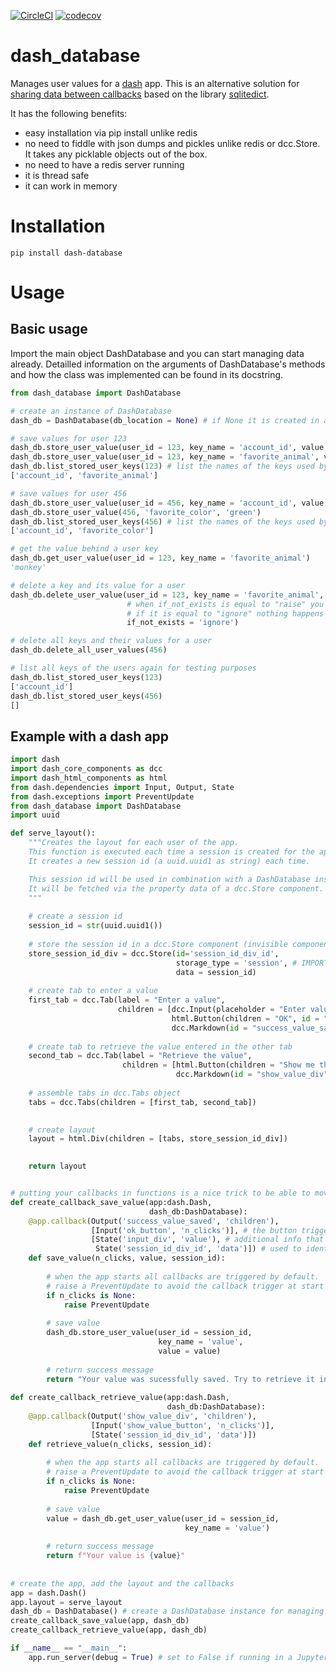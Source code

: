 [![CircleCI](https://circleci.com/gh/ThibTrip/dash_database.svg?style=svg)](https://circleci.com/gh/ThibTrip/dash_database) [![codecov](https://codecov.io/gh/ThibTrip/dash_database/branch/master/graph/badge.svg)](https://codecov.io/gh/ThibTrip/dash_database)

# dash_database

Manages user values for a [dash](https://github.com/plotly/dash) app. This is an alternative solution for [sharing data between callbacks](https://dash.plot.ly/sharing-data-between-callbacks) based on the library [sqlitedict](https://github.com/RaRe-Technologies/sqlitedict). 

It has the following benefits:

* easy installation via pip install unlike redis
* no need to fiddle with json dumps and pickles unlike redis or dcc.Store. It takes any picklable objects out of the box.
* no need to have a redis server running
* it is thread safe
* it can work in memory

# Installation

```
pip install dash-database
```

# Usage

## Basic usage

Import the main object DashDatabase and you can start managing data already. Detailled information on the arguments of DashDatabase's methods and how the class was implemented can be found in its docstring.

```python
from dash_database import DashDatabase

# create an instance of DashDatabase
dash_db = DashDatabase(db_location = None) # if None it is created in a temp folder and deleted after use

# save values for user 123
dash_db.store_user_value(user_id = 123, key_name = 'account_id', value = 46887)
dash_db.store_user_value(user_id = 123, key_name = 'favorite_animal', value = 'monkey')
dash_db.list_stored_user_keys(123) # list the names of the keys used by the user
['account_id', 'favorite_animal']

# save values for user 456
dash_db.store_user_value(user_id = 456, key_name = 'account_id', value = 87874)
dash_db.store_user_value(456, 'favorite_color', 'green')
dash_db.list_stored_user_keys(456) # list the names of the keys used by the user
['account_id', 'favorite_color']

# get the value behind a user key
dash_db.get_user_value(user_id = 123, key_name = 'favorite_animal')
'monkey'

# delete a key and its value for a user
dash_db.delete_user_value(user_id = 123, key_name = 'favorite_animal', 
                          # when if_not_exists is equal to "raise" you get an error if a key does not exist
                          # if it is equal to "ignore" nothing happens if it does not exist (default)
                          if_not_exists = 'ignore') 

# delete all keys and their values for a user
dash_db.delete_all_user_values(456)

# list all keys of the users again for testing purposes
dash_db.list_stored_user_keys(123)
['account_id']
dash_db.list_stored_user_keys(456)
[]
```

## Example with a dash app

```python
import dash
import dash_core_components as dcc
import dash_html_components as html
from dash.dependencies import Input, Output, State
from dash.exceptions import PreventUpdate
from dash_database import DashDatabase
import uuid

def serve_layout():
    """Creates the layout for each user of the app.
    This function is executed each time a session is created for the app.
    It creates a new session id (a uuid.uuid1 as string) each time.

    This session id will be used in combination with a DashDatabase instance to manage user values.
    It will be fetched via the property data of a dcc.Store component.
    """
    
    # create a session id
    session_id = str(uuid.uuid1())
    
    # store the session id in a dcc.Store component (invisible component for storing data)
    store_session_id_div = dcc.Store(id='session_id_div_id', 
                                     storage_type = 'session', # IMPORTANT! see docstring of dcc.Store 
                                     data = session_id)
    
    # create tab to enter a value
    first_tab = dcc.Tab(label = "Enter a value", 
                        children = [dcc.Input(placeholder = "Enter value here", id = "input_div"),
                                    html.Button(children = "OK", id = "ok_button"),
                                    dcc.Markdown(id = "success_value_saved")])
    
    # create tab to retrieve the value entered in the other tab
    second_tab = dcc.Tab(label = "Retrieve the value",
                         children = [html.Button(children = "Show me the value", id = "show_value_button"),
                                     dcc.Markdown(id = "show_value_div")])
    
    # assemble tabs in dcc.Tabs object
    tabs = dcc.Tabs(children = [first_tab, second_tab])

    
    # create layout
    layout = html.Div(children = [tabs, store_session_id_div])

    
    return layout


# putting your callbacks in functions is a nice trick to be able to move them in other modules and import them 
def create_callback_save_value(app:dash.Dash, 
                               dash_db:DashDatabase):
    @app.callback(Output('success_value_saved', 'children'),
                  [Input('ok_button', 'n_clicks')], # the button triggers the callback
                  [State('input_div', 'value'), # additional info that does not trigger the callback 
                   State('session_id_div_id', 'data')]) # used to identify the user and save its data
    def save_value(n_clicks, value, session_id):
        
        # when the app starts all callbacks are triggered by default. 
        # raise a PreventUpdate to avoid the callback trigger at start (n_clicks is None at this point)
        if n_clicks is None:
            raise PreventUpdate
            
        # save value 
        dash_db.store_user_value(user_id = session_id, 
                                 key_name = 'value', 
                                 value = value)
        
        # return success message
        return "Your value was sucessfully saved. Try to retrieve it in the other tab now :)!"
    
def create_callback_retrieve_value(app:dash.Dash, 
                                   dash_db:DashDatabase):
    @app.callback(Output('show_value_div', 'children'),
                  [Input('show_value_button', 'n_clicks')],
                  [State('session_id_div_id', 'data')])
    def retrieve_value(n_clicks, session_id):
        
        # when the app starts all callbacks are triggered by default. 
        # raise a PreventUpdate to avoid the callback trigger at start (n_clicks is 0 at this point)
        if n_clicks is None:
            raise PreventUpdate
            
        # save value 
        value = dash_db.get_user_value(user_id = session_id, 
                                       key_name = 'value')
        
        # return success message
        return f"Your value is {value}"
    
    
# create the app, add the layout and the callbacks
app = dash.Dash()
app.layout = serve_layout
dash_db = DashDatabase() # create a DashDatabase instance for managing user values
create_callback_save_value(app, dash_db)
create_callback_retrieve_value(app, dash_db)

if __name__ == "__main__":
    app.run_server(debug = True) # set to False if running in a Jupyter Notebook or in Jupyter Lab!
    
```
